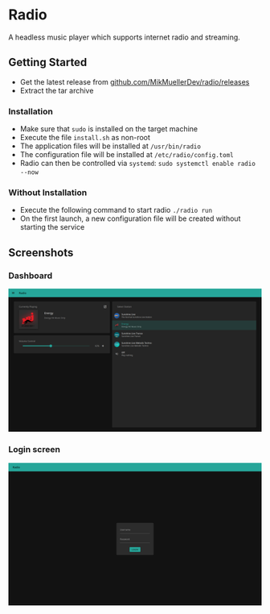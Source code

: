 # Radio

A headless music player which supports internet radio and streaming.

## Getting Started

- Get the latest release from
  [github.com/MikMuellerDev/radio/releases](https://github.com/MikMuellerDev/radio/releases)
- Extract the tar archive

### Installation

- Make sure that `sudo` is installed on the target machine
- Execute the file `install.sh` as non-root
- The application files will be installed at `/usr/bin/radio`
- The configuration file will be installed at `/etc/radio/config.toml`
- Radio can then be controlled via `systemd`:
  `sudo systemctl enable radio --now`

### Without Installation

- Execute the following command to start radio `./radio run`
- On the first launch, a new configuration file will be created without starting the service

## Screenshots

### Dashboard

![Dashboard](./screenshots/dash.png)

### Login screen

![Login](./screenshots/login.png)

